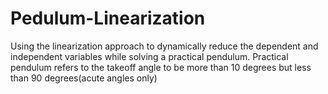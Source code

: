 # Pedulum-Linearization
Using the linearization approach to dynamically reduce the dependent and independent variables while solving a practical pendulum. Practical pendulum refers to the takeoff angle to be more than 10 degrees but less than 90 degrees(acute angles only)
